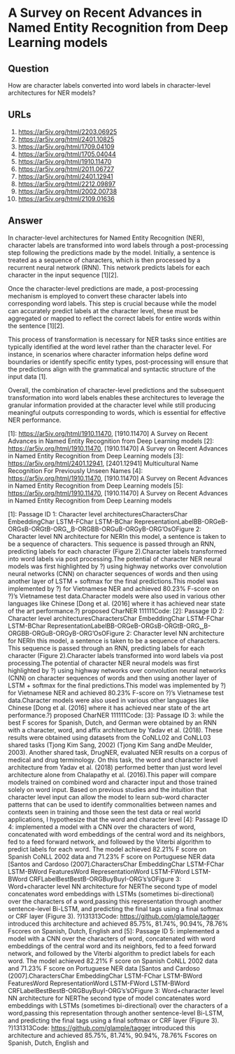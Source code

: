 # A Survey on Recent Advances in Named Entity Recognition from Deep Learning models

## Question

How are character labels converted into word labels in character-level architectures for NER models?

## URLs

1. https://ar5iv.org/html/2203.06925
2. https://ar5iv.org/html/2401.10825
3. https://ar5iv.org/html/1709.04109
4. https://ar5iv.org/html/1705.04044
5. https://ar5iv.org/html/1910.11470
6. https://ar5iv.org/html/2011.06727
7. https://ar5iv.org/html/2401.12941
8. https://ar5iv.org/html/2212.09897
9. https://ar5iv.org/html/2002.00738
10. https://ar5iv.org/html/2109.01636

## Answer

In character-level architectures for Named Entity Recognition (NER), character labels are transformed into word labels through a post-processing step following the predictions made by the model. Initially, a sentence is treated as a sequence of characters, which is then processed by a recurrent neural network (RNN). This network predicts labels for each character in the input sequence [1][2]. 

Once the character-level predictions are made, a post-processing mechanism is employed to convert these character labels into corresponding word labels. This step is crucial because while the model can accurately predict labels at the character level, these must be aggregated or mapped to reflect the correct labels for entire words within the sentence [1][2]. 

This process of transformation is necessary for NER tasks since entities are typically identified at the word level rather than the character level. For instance, in scenarios where character information helps define word boundaries or identify specific entity types, post-processing will ensure that the predictions align with the grammatical and syntactic structure of the input data [1]. 

Overall, the combination of character-level predictions and the subsequent transformation into word labels enables these architectures to leverage the granular information provided at the character level while still producing meaningful outputs corresponding to words, which is essential for effective NER performance.

[1]: https://ar5iv.org/html/1910.11470, [1910.11470] A Survey on Recent Advances in Named Entity Recognition from Deep Learning models
[2]: https://ar5iv.org/html/1910.11470, [1910.11470] A Survey on Recent Advances in Named Entity Recognition from Deep Learning models
[3]: https://ar5iv.org/html/2401.12941, [2401.12941] Multicultural Name Recognition For Previously Unseen Names
[4]: https://ar5iv.org/html/1910.11470, [1910.11470] A Survey on Recent Advances in Named Entity Recognition from Deep Learning models
[5]: https://ar5iv.org/html/1910.11470, [1910.11470] A Survey on Recent Advances in Named Entity Recognition from Deep Learning models

[1]: Passage ID 1: Character level architecturesCharactersChar EmbeddingChar LSTM-FChar LSTM-BChar RepresentationLabelBB-ORGeB-ORGsB-ORGtB-ORG␣B-ORGBB-ORGuB-ORGyB-ORG’OsOFigure 2: Character level NN architecture for NERIn this model, a sentence is taken to be a sequence of characters. This sequence is passed through an RNN, predicting labels for each character (Figure 2).Character labels transformed into word labels via post processing.The potential of character NER neural models was first highlighted by ?) using highway networks over convolution neural networks (CNN) on character sequences of words and then using another layer of LSTM + softmax for the final predictions.This model was implemented by ?) for Vietnamese NER and achieved 80.23% F-score on ?)’s Vietnamese test data.Character models were also used in various other languages like Chinese [Dong et al. (2016] where it has achieved near state of the art performance.?) proposed CharNER 111111Code:
[2]: Passage ID 2: Character level architecturesCharactersChar EmbeddingChar LSTM-FChar LSTM-BChar RepresentationLabelBB-ORGeB-ORGsB-ORGtB-ORG␣B-ORGBB-ORGuB-ORGyB-ORG’OsOFigure 2: Character level NN architecture for NERIn this model, a sentence is taken to be a sequence of characters. This sequence is passed through an RNN, predicting labels for each character (Figure 2).Character labels transformed into word labels via post processing.The potential of character NER neural models was first highlighted by ?) using highway networks over convolution neural networks (CNN) on character sequences of words and then using another layer of LSTM + softmax for the final predictions.This model was implemented by ?) for Vietnamese NER and achieved 80.23% F-score on ?)’s Vietnamese test data.Character models were also used in various other languages like Chinese [Dong et al. (2016] where it has achieved near state of the art performance.?) proposed CharNER 111111Code:
[3]: Passage ID 3: while the best F scores for Spanish, Dutch, and German were obtained by an RNN with a character, word, and affix architecture by Yadav et al. (2018). These results were obtained using datasets from the CoNLL02 and CoNLL03 shared tasks (Tjong Kim Sang, 2002) (Tjong Kim Sang andDe Meulder, 2003). Another shared task, DrugNER, evaluated NER results on a corpus of medical and drug terminology. On this task, the word and character level architecture from Yadav et al. (2018) performed better than just word level architecture alone from Chalapathy et al. (2016).This paper will compare models trained on combined word and character input and those trained solely on word input. Based on previous studies and the intuition that character level input can allow the model to learn sub-word character patterns that can be used to identify commonalities between names and contexts seen in training and those seen the test data or real world applications, I hypothesize that the word and character level
[4]: Passage ID 4: implemented a model with a CNN over the characters of word, concatenated with word embeddings of the central word and its neighbors, fed to a feed forward network, and followed by the Viterbi algorithm to predict labels for each word. The model achieved 82.21% F score on Spanish CoNLL 2002 data and 71.23% F score on Portuguese NER data [Santos and Cardoso (2007].CharactersChar EmbeddingChar LSTM-FChar LSTM-BWord FeaturesWord RepresentationWord LSTM-FWord LSTM-BWord CRFLabelBestBestB-ORGBuyBuyI-ORG’s’sOFigure 3: Word+character level NN architecture for NERThe second type of model concatenates word embeddings with LSTMs (sometimes bi-directional) over the characters of a word,passing this representation through another sentence-level Bi-LSTM, and predicting the final tags using a final softmax or CRF layer (Figure 3). ?)131313Code: https://github.com/glample/tagger introduced this architecture and achieved 85.75%, 81.74%, 90.94%, 78.76% Fscores on Spanish, Dutch, English and
[5]: Passage ID 5: implemented a model with a CNN over the characters of word, concatenated with word embeddings of the central word and its neighbors, fed to a feed forward network, and followed by the Viterbi algorithm to predict labels for each word. The model achieved 82.21% F score on Spanish CoNLL 2002 data and 71.23% F score on Portuguese NER data [Santos and Cardoso (2007].CharactersChar EmbeddingChar LSTM-FChar LSTM-BWord FeaturesWord RepresentationWord LSTM-FWord LSTM-BWord CRFLabelBestBestB-ORGBuyBuyI-ORG’s’sOFigure 3: Word+character level NN architecture for NERThe second type of model concatenates word embeddings with LSTMs (sometimes bi-directional) over the characters of a word,passing this representation through another sentence-level Bi-LSTM, and predicting the final tags using a final softmax or CRF layer (Figure 3). ?)131313Code: https://github.com/glample/tagger introduced this architecture and achieved 85.75%, 81.74%, 90.94%, 78.76% Fscores on Spanish, Dutch, English and